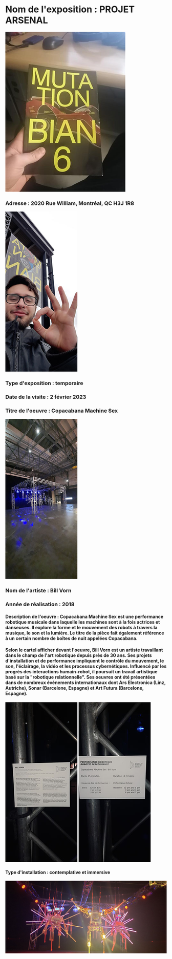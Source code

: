 <h1> Nom de l'exposition : PROJET ARSENAL</h1>
  
![photo bian](medias/photo_bian.jpg)
  
<h3> Adresse : 2020 Rue William, Montréal, QC H3J 1R8 </h2>

![devant](medias/devant.jpg)

<h3> Type d'exposition : temporaire </h3>
<h3> Date de la visite : 2 février 2023 </h3>
<h3> Titre de l'oeuvre : Copacabana Machine Sex </h3>

![ensemble](medias/ensemble.jpg)

<h3> Nom de l'artiste : Bill Vorn </h3>
<h3> Année de réalisation	: 2018 </h3>
<h4> Description de l'oeuvre : Copacabana Machine Sex est une performance robotique musicale dans laquelle les machines sont à la fois actrices et danseuses. Il explore la forme et le mouvement des robots à travers la musique, le son et la lumière. Le titre de la pièce fait également référence à un certain nombre de boîtes de nuit appelées Copacabana. </h4>
<h4> Selon le cartel afficher devant l'oeuvre, Bill Vorn est un artiste travaillant dans le champ de l'art robotique depuis près de 30 ans. Ses projets d'installation et de performance impliquent le contrôle du mouvement, le son, l'éclairage, la vidéo et les processus cybernétiques. Influencé par les progrès des interactions humain-robot, il poursuit un travail artistique basé sur la "robotique relationnelle". Ses oeuvres ont été présentées dans de nombreux événements internationaux dont Ars Electronica (Linz, Autriche), Sonar (Barcelone, Espagne) et Art Futura (Barcelone, Espagne). </h4>

![cartel 01](medias/cartel_01.jpg)
![cartel 02](medias/cartel_02.jpg)

<h4> Type d'installation : contemplative et immersive </h4>

![parlante](medias/parlante.jpg)










  





  
  

